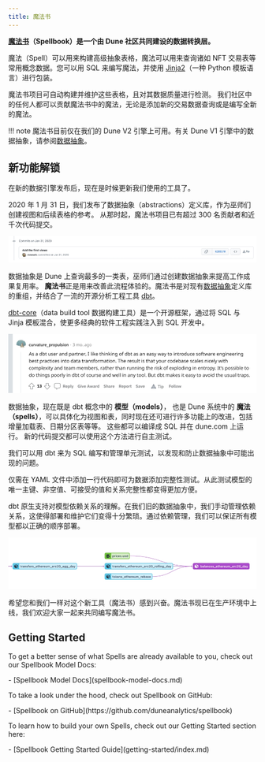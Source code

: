 ```yaml
---
title: 魔法书
---
```


**[魔法书](http://github.com/duneanalytics/spellbook)（Spellbook）是一个由 Dune 社区共同建设的数据转换层。**

魔法（Spell）可以用来构建高级抽象表格，魔法可以用来查询诸如 NFT 交易表等常用概念数据。您可以用 SQL 来编写魔法，并使用 [Jinja2](https://jinja.palletsprojects.com/)（一种 Python 模板语言）进行包装。

魔法书项目可自动构建并维护这些表格，且对其数据质量进行检测。 我们社区中的任何人都可以贡献魔法书中的魔法，无论是添加新的交易数据查询或是编写全新的魔法。

!!! note
    魔法书目前仅在我们的 Dune V2 引擎上可用。有关 Dune V1 引擎中的数据抽象，请参阅[数据抽象](../reference/tables/v1/abstractions/index.md)。

## 新功能解锁

在新的数据引擎发布后，现在是时候更新我们使用的工具了。

2020 年 1 月 31 日，我们发布了数据抽象（abstractions）定义库，作为巫师们创建视图和后续表格的参考。 从那时起，魔法书项目已有超过 300 名贡献者和近千次代码提交。

![Mats inaugural comment](images/mats-inaugural-comment.jpg)

数据抽象是 Dune 上查询最多的一类表，巫师们通过创建数据抽象来提高工作成果复用率。  **魔法书**正是用来改善此流程体验的。魔法书是对现有[数据抽象](https://github.com/duneanalytics/spellbook/index.md)定义库的重组，并结合了一流的开源分析工程工具 [dbt](https://docs.getdbt.com/docs/introduction)。

[dbt-core](https://docs.getdbt.com/docs/introduction)（data build tool 数据构建工具）是一个开源框架，通过将 SQL 与 Jinja 模板混合，使更多经典的软件工程实践注入到 SQL 开发中。 

![Succinct description of why we are appropriately hyped on dbt ](images/short-dbt-description.jpg)

数据抽象，现在既是 dbt 概念中的 **模型（models）**， 也是 Dune 系统中的 **魔法（spells）**，可以具体化为视图和表，同时现在还可进行许多功能上的改进，包括增量加载表、日期分区表等等。 这些都可以编译成 SQL 并在 dune.com 上运行。 新的代码提交都可以使用这个方法进行自主测试。

我们可以用 dbt 来为 SQL 编写和管理单元测试，以发现和防止数据抽象中可能出现的问题。

仅需在 YAML 文件中添加一行代码即可为数据添加完整性测试。从此测试模型的唯一主键、非空值、可接受的值和关系完整性都变得更加方便。

dbt 原生支持对模型依赖关系的理解。在我们旧的数据抽象中，我们手动管理依赖关系，这使得部署和维护它们变得十分繁琐。通过依赖管理，我们可以保证所有模型都以正确的顺序部署。

![Dependency graph created by dbt showing erc20 daily balances dependency tree](images/dbt-erc20-dependency-graph.jpg)

希望您和我们一样对这个新工具（魔法书）感到兴奋。魔法书现已在生产环境中上线，我们欢迎大家一起来共同编写魔法书。

## Getting Started

To get a better sense of what Spells are already available to you, check out our Spellbook Model Docs:

<div class="cards grid" markdown>
- [Spellbook Model Docs](spellbook-model-docs.md)
</div>

To take a look under the hood, check out Spellbook on GitHub:

<div class="cards grid" markdown>
- [Spellbook on GitHub](https://github.com/duneanalytics/spellbook)
</div>

To learn how to build your own Spells, check out our Getting Started section here:

<div class="cards grid" markdown>
- [Spellbook Getting Started Guide](getting-started/index.md)
</div>